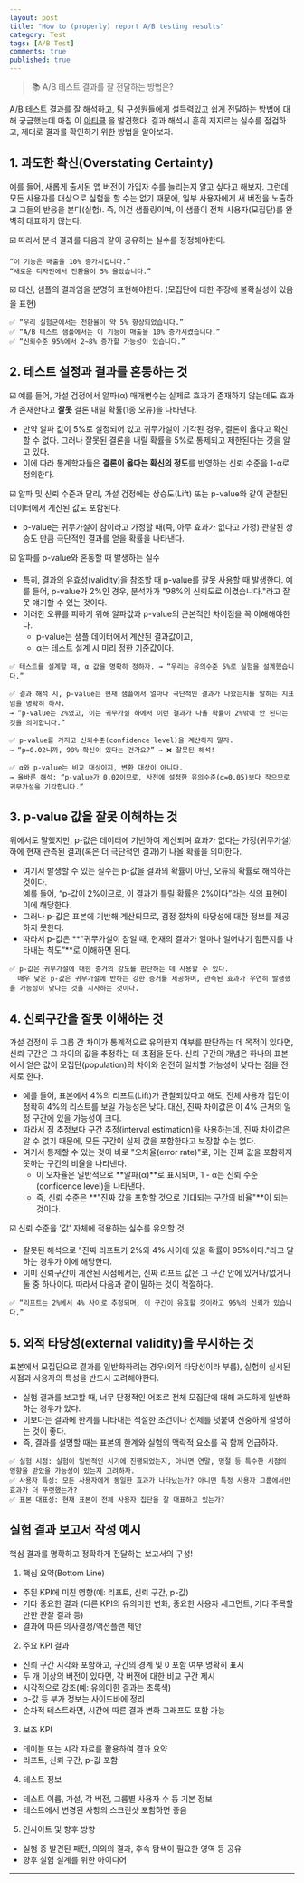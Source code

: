 ```yaml
---
layout: post
title: "How to (properly) report A/B testing results"
category: Test
tags: [A/B Test]
comments: true
published: true
---
```


> 📚 A/B 테스트 결과를 잘 전달하는 방법은?

A/B 테스트 결과를 잘 해석하고, 팀 구성원들에게 설득력있고 쉽게 전달하는 방법에 대해 궁금했는데 마침 이 [아티클](https://medium.com/data-science-collective/statistically-speaking-how-to-properly-report-a-b-testing-results-b6320fa32b0b)
을 발견했다. 결과 해석시 흔히 저지르는 실수를 점검하고, 제대로 결과를 확인하기 위한 방법을 알아보자.

## 1. 과도한 확신(Overstating Certainty)
예를 들어, 새롭게 출시된 앱 버전이 가입자 수를 늘리는지 알고 싶다고 해보자. 그런데 모든 사용자를 대상으로 실험을 할 수는 없기 때문에, 일부 사용자에게 새 버전을 노출하고 그들의 반응을 본다(실험). 즉, 이건 샘플링이며, 이 샘플이 전체 사용자(모집단)를 완벽히 대표하지 않는다.

☑️ 따라서 분석 결과를 다음과 같이 공유하는 실수를 정정해야한다.
```
“이 기능은 매출을 10% 증가시킵니다.”
“새로운 디자인에서 전환율이 5% 올랐습니다.”
```

☑️ 대신, 샘플의 결과임을 분명히 표현해야한다. (모집단에 대한 주장에 불확실성이 있음을 표현)
```
✅ “우리 실험군에서는 전환율이 약 5% 향상되었습니다.”
✅ “A/B 테스트 샘플에서는 이 기능이 매출을 10% 증가시켰습니다.”
✅ “신뢰수준 95%에서 2~8% 증가할 가능성이 있습니다.”
```
## 2. 테스트 설정과 결과를 혼동하는 것
☑️ 예를 들어, 가설 검정에서 알파(α) 매개변수는 실제로 효과가 존재하지 않는데도 효과가 존재한다고 **잘못** 결론 내릴 확률(1종 오류)을 나타낸다. 
- 만약 알파 값이 5%로 설정되어 있고 귀무가설이 기각된 경우, 결론이 옳다고 확신할 수 없다. 그러나 잘못된 결론을 내릴 확률을 5%로 통제되고 제한된다는 것을 알고 있다.
- 이에 따라 통계학자들은 **결론이 옳다는 확신의 정도**를 반영하는 신뢰 수준을 1-α로 정의한다.

☑️ 알파 및 신뢰 수준과 달리, 가설 검정에는 상승도(Lift) 또는 p-value와 같이 관찰된 데이터에서 계산된 값도 포함된다.
- p-value는 귀무가설이 참이라고 가정할 때(즉, 아무 효과가 없다고 가정) 관찰된 상승도 만큼 극단적인 결과를 얻을 확률을 나타낸다. 

☑️ 알파를 p-value와 혼동할 때 발생하는 실수
- 특히, 결과의 유효성(validity)을 참조할 때 p-value를 잘못 사용할 때 발생한다. 예를 들어, p-value가 2%인 경우, 분석가가 "98%의 신뢰도로 이겼습니다."라고 잘못 얘기할 수 있는 것이다.
- 이러한 오류를 피하기 위해 알파값과 p-value의 근본적인 차이점을 꼭 이해해야한다.
    - p-value는 샘플 데이터에서 계산된 결과값이고,
    - α는 테스트 설계 시 미리 정한 기준값이다.

```
✅ 테스트를 설계할 때, α 값을 명확히 정하자. → “우리는 유의수준 5%로 실험을 설계했습니다.”

✅ 결과 해석 시, p-value는 현재 샘플에서 얼마나 극단적인 결과가 나왔는지를 말하는 지표임을 명확히 하자.
→ “p-value는 2%였고, 이는 귀무가설 하에서 이런 결과가 나올 확률이 2%밖에 안 된다는 것을 의미합니다.”

✅ p-value를 가지고 신뢰수준(confidence level)을 계산하지 말자.
→ “p=0.02니까, 98% 확신이 있다는 건가요?” → ❌ 잘못된 해석!

✅ α와 p-value는 비교 대상이지, 변환 대상이 아니다.
→ 올바른 해석: “p-value가 0.02이므로, 사전에 설정한 유의수준(α=0.05)보다 작으므로 귀무가설을 기각합니다.”
```

## 3. p-value 값을 잘못 이해하는 것
위에서도 말했지만, p-값은 데이터에 기반하여 계산되며 효과가 없다는 가정(귀무가설) 하에 현재 관측된 결과(혹은 더 극단적인 결과)가 나올 확률을 의미한다.

- 여기서 발생할 수 있는 실수는 p-값을 결과의 확률이 아닌, 오류의 확률로 해석하는 것이다. <br>
  예를 들어, “p-값이 2%이므로, 이 결과가 틀릴 확률은 2%이다”라는 식의 표현이 이에 해당한다. 
- 그러나 p-값은 표본에 기반해 계산되므로, 검정 절차의 타당성에 대한 정보를 제공하지 못한다. 
- 따라서 p-값은 **“귀무가설이 참일 때, 현재의 결과가 얼마나 일어나기 힘든지를 나타내는 척도”**로 이해하면 된다. 
```
✅ p-값은 귀무가설에 대한 증거의 강도를 판단하는 데 사용할 수 있다. 
  매우 낮은 p-값은 귀무가설에 반하는 강한 증거를 제공하며, 관측된 효과가 우연히 발생했을 가능성이 낮다는 것을 시사하는 것이다.
```

## 4. 신뢰구간을 잘못 이해하는 것
가설 검정이 두 그룹 간 차이가 통계적으로 유의한지 여부를 판단하는 데 목적이 있다면, 신뢰 구간은 그 차이의 값을 추정하는 데 초점을 둔다.
신뢰 구간의 개념은 하나의 표본에서 얻은 값이 모집단(population)의 차이와 완전히 일치할 가능성이 낮다는 점을 전제로 한다.

- 예를 들어, 표본에서 4%의 리프트(Lift)가 관찰되었다고 해도, 전체 사용자 집단이 정확히 4%의 리스트를 보일 가능성은 낮다. 대신, 진짜 차이값은 이 4% 근처의 일정 구간에 있을 가능성이 크다.
- 따라서 점 추정보다 구간 추정(interval estimation)을 사용하는데, 진짜 차이값은 알 수 없기 때문에, 모든 구간이 실제 값을 포함한다고 보장할 수는 없다.
- 여기서 통제할 수 있는 것이 바로 "오차율(error rate)"로, 이는 진짜 값을 포함하지 못하는 구간의 비율을 나타낸다.
    - 이 오차율은 일반적으로 **알파(α)**로 표시되며, 1 - α는 신뢰 수준(confidence level)을 나타낸다.
    - 즉, 신뢰 수준은 **"진짜 값을 포함할 것으로 기대되는 구간의 비율"**이 되는 것이다.


☑️  신뢰 수준을 '값' 자체에 적용하는 실수를 유의할 것
- 잘못된 해석으로 "진짜 리프트가 2%와 4% 사이에 있을 확률이 95%이다."라고 말하는 경우가 이에 해당한다. 
- 이미 신뢰구간이 계산된 시점에서는, 진짜 리프트 값은 그 구간 안에 있거나/없거나 둘 중 하나이다. 따라서 다음과 같이 말하는 것이 적절하다.
```
✅ “리프트는 2%에서 4% 사이로 추정되며, 이 구간이 유효할 것이라고 95%의 신뢰가 있습니다.”
```

## 5. 외적 타당성(external validity)을 무시하는 것
표본에서 모집단으로 결과를 일반화하려는 경우(외적 타당성이라 부름), 실험이 실시된 시점과 사용자의 특성을 반드시 고려해야한다.

- 실험 결과를 보고할 때, 너무 단정적인 어조로 전체 모집단에 대해 과도하게 일반화하는 경우가 있다.
- 이보다는 결과에 한계를 나타내는 적절한 조건이나 전제를 덧붙여 신중하게 설명하는 것이 좋다.
- 즉, 결과를 설명할 때는 표본의 한계와 실험의 맥락적 요소를 꼭 함께 언급하자.
```
✅ 실험 시점: 실험이 일반적인 시기에 진행되었는지, 아니면 연말, 명절 등 특수한 시점의 영향을 받았을 가능성이 있는지 고려하자.
✅ 사용자 특성: 모든 사용자에게 동일한 효과가 나타났는가? 아니면 특정 사용자 그룹에서만 효과가 더 뚜렷했는가?
✅ 표본 대표성: 현재 표본이 전체 사용자 집단을 잘 대표하고 있는가?
```

## 실험 결과 보고서 작성 예시
핵심 결과를 명확하고 정확하게 전달하는 보고서의 구성!
1. 핵심 요약(Bottom Line)
- 주된 KPI에 미친 영향(예: 리프트, 신뢰 구간, p-값)
- 기타 중요한 결과 (다른 KPI의 유의미한 변화, 중요한 사용자 세그먼트, 기타 주목할 만한 관찰 결과 등)
- 결과에 따른 의사결정/액션플랜 제안

2. 주요 KPI 결과
- 신뢰 구간 시각화 포함하고, 구간의 경계 및 0 포함 여부 명확히 표시
- 두 개 이상의 버전이 있다면, 각 버전에 대한 비교 구간 제시
- 시각적으로 강조(예: 유의미한 결과는 초록색)
- p-값 등 부가 정보는 사이드바에 정리
- 순차적 테스트라면, 시간에 따른 결과 변화 그래프도 포함 가능

3. 보조 KPI
- 테이블 또는 시각 자료를 활용하여 결과 요약
- 리프트, 신뢰 구간, p-값 포함

4. 테스트 정보
- 테스트 이름, 가설, 각 버전, 그룹별 사용자 수 등 기본 정보
- 테스트에서 변경된 사항의 스크린샷 포함하면 좋음

5. 인사이트 및 향후 방향
- 실험 중 발견된 패턴, 의외의 결과, 후속 탐색이 필요한 영역 등 공유
- 향후 실험 설계를 위한 아이디어 

---

